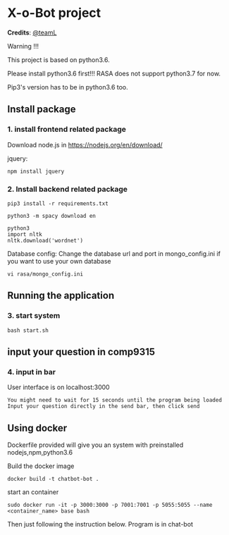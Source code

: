 #  X-o-Bot project

**Credits**: [@teamL](https://github.com/comp3300-comp9900-term-1-2019/capstone-project-teaml/) 

Warning !!!

This project is based on python3.6.

Please install python3.6 first!!! RASA does not support python3.7 for now.

Pip3's version has to be in python3.6 too.

## Install package
### 1. install frontend related package

Download node.js in
https://nodejs.org/en/download/

jquery:
```
npm install jquery
```

### 2. Install backend related package
```
pip3 install -r requirements.txt

python3 -m spacy download en

python3 
import nltk
nltk.download('wordnet')
```
Database config:
Change the database url and port in mongo_config.ini if you want to use your own database
```
vi rasa/mongo_config.ini
```

## Running the application
### 3. start system

```
bash start.sh
```

## input your question in comp9315
### 4. input in bar
User interface is on localhost:3000
```
You might need to wait for 15 seconds until the program being loaded
Input your question directly in the send bar, then click send
```


## Using docker
Dockerfile provided will give you an system with preinstalled nodejs,npm,python3.6

Build the docker image
```
docker build -t chatbot-bot .
```
start an container 

```
sudo docker run -it -p 3000:3000 -p 7001:7001 -p 5055:5055 --name <container_name> base bash

```
Then just following the instruction below. Program is in chat-bot
